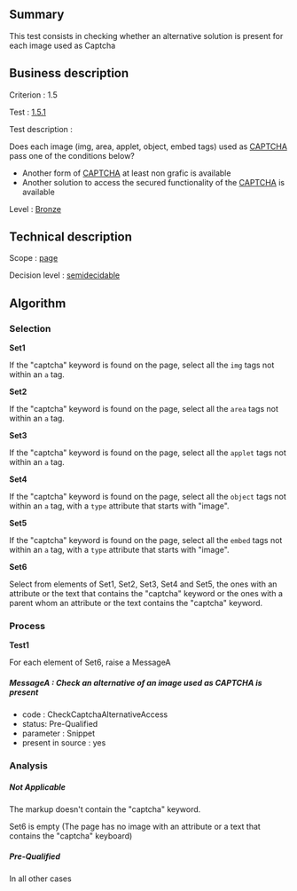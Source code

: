 ## Summary

This test consists in checking whether an alternative solution is present for each image used as Captcha

## Business description

Criterion : 1.5

Test : [1.5.1](http://www.accessiweb.org/index.php/accessiweb-22-english-version.html#test-1-5-1)

Test description :

Does each image (img, area, applet, object, embed tags) used as [CAPTCHA](http://www.accessiweb.org/index.php/glossary-76.html#mcaptcha) pass one of the conditions below?

-   Another form of [CAPTCHA](http://www.accessiweb.org/index.php/glossary-76.html#mcaptcha) at least non grafic is available
-   Another solution to access the secured functionality of the [CAPTCHA](http://www.accessiweb.org/index.php/glossary-76.html#mcaptcha) is available

Level : [Bronze](/en/category/rules-design/accessiweb-11/level/bronze)

## Technical description

Scope : [page](/en/category/rules-design/accessiweb-11/scope/page)

Decision level : [semidecidable](/en/category/rules-design/accessiweb-11/decision-level/semidecidable)

## Algorithm

### Selection

**Set1**

If the "captcha" keyword is found on the page, select all the `img` tags not within an `a` tag.

**Set2**

If the "captcha" keyword is found on the page, select all the `area` tags not within an `a` tag.

**Set3**

If the "captcha" keyword is found on the page, select all the `applet` tags not within an `a` tag.

**Set4**

If the "captcha" keyword is found on the page, select all the `object` tags not within an `a` tag, with a `type` attribute that starts with "image".

**Set5**

If the "captcha" keyword is found on the page, select all the `embed` tags not within an `a` tag, with a `type` attribute that starts with "image".

**Set6**

Select from elements of Set1, Set2, Set3, Set4 and Set5, the ones with an attribute or the text that contains the "captcha" keyword or the ones with a parent whom an attribute or the text contains the "captcha" keyword.

### Process

**Test1**

For each element of Set6, raise a MessageA

##### MessageA : Check an alternative of an image used as CAPTCHA is present

-   code : CheckCaptchaAlternativeAccess
-   status: Pre-Qualified
-   parameter : Snippet
-   present in source : yes

### Analysis

##### Not Applicable

The markup doesn't contain the "captcha" keyword.

Set6 is empty (The page has no image with an attribute or a text that contains the "captcha" keyboard) 

##### Pre-Qualified

In all other cases
